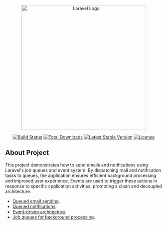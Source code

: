 <p align="center"><a href="https://laravel.com" target="_blank"><img src="https://raw.githubusercontent.com/laravel/art/master/logo-lockup/5%20SVG/2%20CMYK/1%20Full%20Color/laravel-logolockup-cmyk-red.svg" width="400" alt="Laravel Logo"></a></p>

<p align="center">
<a href="https://github.com/laravel/framework/actions"><img src="https://github.com/laravel/framework/workflows/tests/badge.svg" alt="Build Status"></a>
<a href="https://packagist.org/packages/laravel/framework"><img src="https://img.shields.io/packagist/dt/laravel/framework" alt="Total Downloads"></a>
<a href="https://packagist.org/packages/laravel/framework"><img src="https://img.shields.io/packagist/v/laravel/framework" alt="Latest Stable Version"></a>
<a href="https://packagist.org/packages/laravel/framework"><img src="https://img.shields.io/packagist/l/laravel/framework" alt="License"></a>
</p>

## About Project


  
This project demonstrates how to send emails and notifications using Laravel's job queues and event system. By dispatching mail and notification tasks to queues, the application ensures efficient background processing and improved user experience. Events are used to trigger these actions in response to specific application activities, promoting a clean and decoupled architecture.

- [Queued email sending](https://laravel.com/docs/mail#queued-mailables).
- [Queued notifications](https://laravel.com/docs/notifications#queueing-notifications).
- [Event-driven architecture](https://laravel.com/docs/events).
- [Job queues for background processing](https://laravel.com/docs/queues).
  
